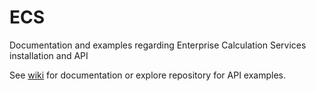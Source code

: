 ECS
===

Documentation and examples regarding Enterprise Calculation Services installation and API

See [wiki](wiki) for documentation or explore repository for API examples.

